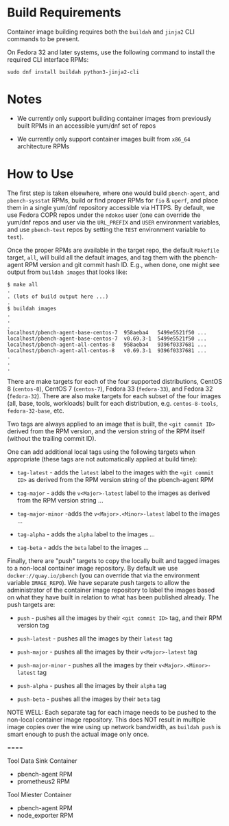 # Build Requirements

Container image building requires both the `buildah` and `jinja2` CLI
commands to be present.

On Fedora 32 and later systems, use the following command to install the
required CLI interface RPMs:

    sudo dnf install buildah python3-jinja2-cli

# Notes

  * We currently only support building container images from previously
    built RPMs in an accessible yum/dnf set of repos

  * We currently only support container images built from `x86_64`
    architecture RPMs

# How to Use

The first step is taken elsewhere, where one would build `pbench-agent`,
and `pbench-sysstat` RPMs, build or find proper RPMs for `fio` & `uperf`,
and place them in a single yum/dnf repository accessible via HTTPS.  By
default, we use Fedora COPR repos under the `ndokos` user (one can
override the yum/dnf repos and user via the `URL_PREFIX` and `USER`
environment variables, and use `pbench-test` repos by setting the `TEST`
environment variable to `test`).

Once the proper RPMs are available in the target repo, the default
`Makefile` target, `all`, will build all the default images, and tag
them with the pbench-agent RPM version and git commit hash ID.  E.g.,
when done, one might see output from `buildah images` that looks like:

```
$ make all
.
. (lots of build output here ...)
.
$ buildah images
.
.
.
localhost/pbench-agent-base-centos-7  958aeba4   5499e5521f50 ...
localhost/pbench-agent-base-centos-7  v0.69.3-1  5499e5521f50 ...
localhost/pbench-agent-all-centos-8   958aeba4   9396f0337681 ...
localhost/pbench-agent-all-centos-8   v0.69.3-1  9396f0337681 ...
.
.
.
```

There are make targets for each of the four supported distributions,
CentOS 8 (`centos-8`), CentOS 7 (`centos-7`), Fedora 33 (`fedora-33`),
and Fedora 32 (`fedora-32`).  There are also make targets for each
subset of the four images (all, base, tools, workloads) built for
each distribution, e.g. `centos-8-tools`, `fedora-32-base`, etc.

Two tags are always applied to an image that is built, the `<git
commit ID>` derived from the RPM version, and the version string of
the RPM itself (without the trailing commit ID).

One can add additional local tags using the following targets when
appropriate (these tags are not automatically applied at build time):

 * `tag-latest` - adds the `latest` label to the images with the
   `<git commit ID>` as derived from the RPM version string of the
   pbench-agent RPM

 * `tag-major` - adds the `v<Major>-latest` label to the images
   as derived from the RPM version string ...

 * `tag-major-minor` -adds the `v<Major>.<Minor>-latest` label to
   the images ...

 * `tag-alpha` - adds the `alpha` label to the images ...

 * `tag-beta` - adds the `beta` label to the images ...

Finally, there are "push" targets to copy the locally built and
tagged images to a non-local container image repository.  By default
we use `docker://quay.io/pbench` (you can override that via the
environment variable `IMAGE_REPO`).  We have separate push targets to
allow the administrator of the container image repository to label the
images based on what they have built in relation to what has been
published already.  The push targets are:

 * `push` - pushes all the images by their `<git commit ID>` tag,
   and their RPM version tag

 * `push-latest` - pushes all the images by their `latest` tag

 * `push-major` - pushes all the images by their `v<Major>-latest`
   tag

 * `push-major-minor` - pushes all the images by their
   `v<Major>.<Minor>-latest` tag

 * `push-alpha` - pushes all the images by their `alpha` tag

 * `push-beta` - pushes all the images by their `beta` tag

NOTE WELL: Each separate tag for each image needs to be pushed to
the non-local container image repository.  This does NOT result in
multiple image copies over the wire using up network bandwidth, as
`buildah push` is smart enough to push the actual image only once.

====

Tool Data Sink Container
 * pbench-agent RPM
 * prometheus2 RPM

Tool Miester Container
 * pbench-agent RPM
 * node_exporter RPM
